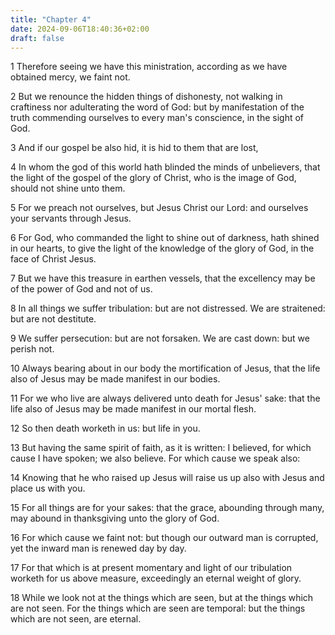 ```yaml
---
title: "Chapter 4"
date: 2024-09-06T18:40:36+02:00
draft: false
---
```




1 Therefore seeing we have this ministration, according as we have obtained mercy, we faint not.

2 But we renounce the hidden things of dishonesty, not walking in craftiness nor adulterating the word of God: but by manifestation of the truth commending ourselves to every man's conscience, in the sight of God.

3 And if our gospel be also hid, it is hid to them that are lost,

4 In whom the god of this world hath blinded the minds of unbelievers, that the light of the gospel of the glory of Christ, who is the image of God, should not shine unto them.

5 For we preach not ourselves, but Jesus Christ our Lord: and ourselves your servants through Jesus.

6 For God, who commanded the light to shine out of darkness, hath shined in our hearts, to give the light of the knowledge of the glory of God, in the face of Christ Jesus.

7 But we have this treasure in earthen vessels, that the excellency may be of the power of God and not of us.

8 In all things we suffer tribulation: but are not distressed. We are straitened: but are not destitute.

9 We suffer persecution: but are not forsaken. We are cast down: but we perish not.

10 Always bearing about in our body the mortification of Jesus, that the life also of Jesus may be made manifest in our bodies.

11 For we who live are always delivered unto death for Jesus' sake: that the life also of Jesus may be made manifest in our mortal flesh.

12 So then death worketh in us: but life in you.

13 But having the same spirit of faith, as it is written: I believed, for which cause I have spoken; we also believe. For which cause we speak also:

14 Knowing that he who raised up Jesus will raise us up also with Jesus and place us with you.

15 For all things are for your sakes: that the grace, abounding through many, may abound in thanksgiving unto the glory of God.

16 For which cause we faint not: but though our outward man is corrupted, yet the inward man is renewed day by day.

17 For that which is at present momentary and light of our tribulation worketh for us above measure, exceedingly an eternal weight of glory.

18 While we look not at the things which are seen, but at the things which are not seen. For the things which are seen are temporal: but the things which are not seen, are eternal.

